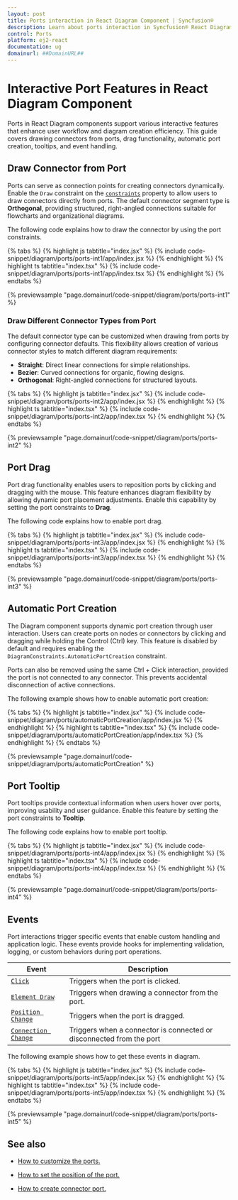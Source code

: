 ```yaml
---
layout: post
title: Ports interaction in React Diagram Component | Syncfusion®
description: Learn about ports interaction in Syncfusion® React Diagram Component including drawing connectors, drag functionality, and events.
control: Ports 
platform: ej2-react
documentation: ug
domainurl: ##DomainURL##
---
```


# Interactive Port Features in React Diagram Component

Ports in React Diagram components support various interactive features that enhance user workflow and diagram creation efficiency. This guide covers drawing connectors from ports, drag functionality, automatic port creation, tooltips, and event handling.

## Draw Connector from Port

Ports can serve as connection points for creating connectors dynamically. Enable the `Draw` constraint on the [`constraints`](https://ej2.syncfusion.com/react/documentation/api/diagram/portconstraints/) property to allow users to draw connectors directly from ports. The default connector segment type is **Orthogonal**, providing structured, right-angled connections suitable for flowcharts and organizational diagrams.

The following code explains how to draw the connector by using the port constraints.

{% tabs %}
{% highlight js tabtitle="index.jsx" %}
{% include code-snippet/diagram/ports/ports-int1/app/index.jsx %}
{% endhighlight %}
{% highlight ts tabtitle="index.tsx" %}
{% include code-snippet/diagram/ports/ports-int1/app/index.tsx %}
{% endhighlight %}
{% endtabs %}

{% previewsample "page.domainurl/code-snippet/diagram/ports/ports-int1" %}

### Draw Different Connector Types from Port

The default connector type can be customized when drawing from ports by configuring connector defaults. This flexibility allows creation of various connector styles to match different diagram requirements:

* **Straight**: Direct linear connections for simple relationships.
* **Bezier**: Curved connections for organic, flowing designs.
* **Orthogonal**: Right-angled connections for structured layouts.

{% tabs %}
{% highlight js tabtitle="index.jsx" %}
{% include code-snippet/diagram/ports/ports-int2/app/index.jsx %}
{% endhighlight %}
{% highlight ts tabtitle="index.tsx" %}
{% include code-snippet/diagram/ports/ports-int2/app/index.tsx %}
{% endhighlight %}
{% endtabs %}

{% previewsample "page.domainurl/code-snippet/diagram/ports/ports-int2" %}

## Port Drag

Port drag functionality enables users to reposition ports by clicking and dragging with the mouse. This feature enhances diagram flexibility by allowing dynamic port placement adjustments. Enable this capability by setting the port constraints to **Drag**.

The following code explains how to enable port drag.

{% tabs %}
{% highlight js tabtitle="index.jsx" %}
{% include code-snippet/diagram/ports/ports-int3/app/index.jsx %}
{% endhighlight %}
{% highlight ts tabtitle="index.tsx" %}
{% include code-snippet/diagram/ports/ports-int3/app/index.tsx %}
{% endhighlight %}
{% endtabs %}

{% previewsample "page.domainurl/code-snippet/diagram/ports/ports-int3" %}

## Automatic Port Creation

The Diagram component supports dynamic port creation through user interaction. Users can create ports on nodes or connectors by clicking and dragging while holding the Control (Ctrl) key. This feature is disabled by default and requires enabling the `DiagramConstraints.AutomaticPortCreation` constraint.

Ports can also be removed using the same Ctrl + Click interaction, provided the port is not connected to any connector. This prevents accidental disconnection of active connections.

The following example shows how to enable automatic port creation:

{% tabs %}
{% highlight js tabtitle="index.jsx" %}
{% include code-snippet/diagram/ports/automaticPortCreation/app/index.jsx %}
{% endhighlight %}
{% highlight ts tabtitle="index.tsx" %}
{% include code-snippet/diagram/ports/automaticPortCreation/app/index.tsx %}
{% endhighlight %}
{% endtabs %}

{% previewsample "page.domainurl/code-snippet/diagram/ports/automaticPortCreation" %}

## Port Tooltip

Port tooltips provide contextual information when users hover over ports, improving usability and user guidance. Enable this feature by setting the port constraints to **Tooltip**.

The following code explains how to enable port tooltip.

{% tabs %}
{% highlight js tabtitle="index.jsx" %}
{% include code-snippet/diagram/ports/ports-int4/app/index.jsx %}
{% endhighlight %}
{% highlight ts tabtitle="index.tsx" %}
{% include code-snippet/diagram/ports/ports-int4/app/index.tsx %}
{% endhighlight %}
{% endtabs %}

{% previewsample "page.domainurl/code-snippet/diagram/ports/ports-int4" %}

## Events

Port interactions trigger specific events that enable custom handling and application logic. These events provide hooks for implementing validation, logging, or custom behaviors during port operations.

| Event| Description|
|----|----|
| [`Click`](https://ej2.syncfusion.com/react/documentation/api/diagram/iClickEventArgs/) | Triggers when the port is clicked. |
| [`Element Draw`](https://ej2.syncfusion.com/react/documentation/api/diagram/iElementDrawEventArgs/)  | Triggers when drawing a connector from the port. |
| [`Position Change`](https://ej2.syncfusion.com/react/documentation/api/diagram/iDraggingEventArgs/)  | Triggers when the port is dragged. |
| [`Connection Change`](https://ej2.syncfusion.com/react/documentation/api/diagram/iConnectionChangeEventArgs/) | Triggers when a connector is connected or disconnected from the port|

The following example shows how to get these events in diagram.

{% tabs %}
{% highlight js tabtitle="index.jsx" %}
{% include code-snippet/diagram/ports/ports-int5/app/index.jsx %}
{% endhighlight %}
{% highlight ts tabtitle="index.tsx" %}
{% include code-snippet/diagram/ports/ports-int5/app/index.tsx %}
{% endhighlight %}
{% endtabs %}

{% previewsample "page.domainurl/code-snippet/diagram/ports/ports-int5" %}

## See also

* [How to customize the ports.](./ports-appearance)

* [How to set the position of the port.](./ports-positioning)

* [How to create connector port.](./ports-connector-port)
